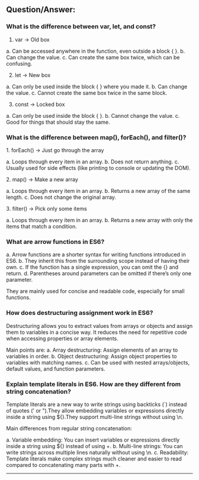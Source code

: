 ## Question/Answer:

### What is the difference between var, let, and const?

1. var → Old box

a. Can be accessed anywhere in the function, even outside a block { }.
b. Can change the value.
c. Can create the same box twice, which can be confusing.

2. let → New box

a. Can only be used inside the block { } where you made it.
b. Can change the value.
c. Cannot create the same box twice in the same block.

3. const → Locked box

a. Can only be used inside the block { }.
b. Cannot change the value.
c. Good for things that should stay the same.

### What is the difference between map(), forEach(), and filter()?

1️. forEach() → Just go through the array

a. Loops through every item in an array.
b. Does not return anything.
c. Usually used for side effects (like printing to console or updating the DOM).

2️. map() → Make a new array

a. Loops through every item in an array.
b. Returns a new array of the same length.
c. Does not change the original array.

3️. filter() → Pick only some items

a. Loops through every item in an array.
b. Returns a new array with only the items that match a condition.

### What are arrow functions in ES6?

a. Arrow functions are a shorter syntax for writing functions introduced in ES6.
b. They inherit this from the surrounding scope instead of having their own.
c. If the function has a single expression, you can omit the {} and return.
d. Parentheses around parameters can be omitted if there’s only one parameter.

They are mainly used for concise and readable code, especially for small functions.

### How does destructuring assignment work in ES6?

Destructuring allows you to extract values from arrays or objects and assign them to variables in a concise way. It reduces the need for repetitive code when accessing properties or array elements.

Main points are:
a. Array destructuring: Assign elements of an array to variables in order.
b. Object destructuring: Assign object properties to variables with matching names.
c. Can be used with nested arrays/objects, default values, and function parameters.

### Explain template literals in ES6. How are they different from string concatenation?

Template literals are a new way to write strings using backticks (`) instead of quotes (' or ").They allow embedding variables or expressions directly inside a string using ${}.They support multi-line strings without using \n.

Main differences from regular string concatenation:

a. Variable embedding: You can insert variables or expressions directly inside a string using ${} instead of using +.
b. Multi-line strings: You can write strings across multiple lines naturally without using \n.
c. Readability: Template literals make complex strings much cleaner and easier to read compared to concatenating many parts with +.

---
